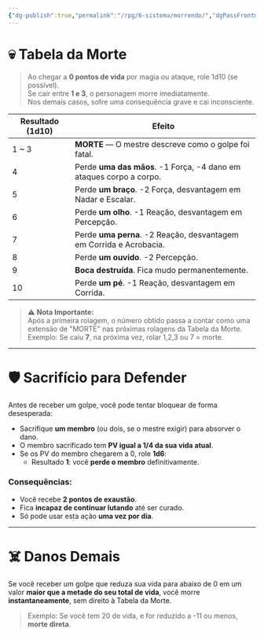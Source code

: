 ```yaml
---
{"dg-publish":true,"permalink":"/rpg/6-sistema/morrendo/","dgPassFrontmatter":true}
---
```


# 💀 Tabela da Morte

> Ao chegar a **0 pontos de vida** por magia ou ataque, role 1d10 (se possível).  
> Se cair entre **1 e 3**, o personagem morre imediatamente.  
> Nos demais casos, sofre uma consequência grave e cai inconsciente.

| Resultado (1d10) | Efeito                                                                 |
|------------------|------------------------------------------------------------------------|
| 1 ~ 3            | **MORTE** — O mestre descreve como o golpe foi fatal.                  |
| 4                | Perde **uma das mãos**. -1 Força, -4 dano em ataques corpo a corpo.     |
| 5                | Perde **um braço**. -2 Força, desvantagem em Nadar e Escalar.           |
| 6                | Perde **um olho**. -1 Reação, desvantagem em Percepção.                 |
| 7                | Perde **uma perna**. -2 Reação, desvantagem em Corrida e Acrobacia.     |
| 8                | Perde **um ouvido**. -2 Percepção.                                      |
| 9                | **Boca destruída**. Fica mudo permanentemente.                          |
| 10               | Perde **um pé**. -1 Reação, desvantagem em Corrida.                     |

> ⚠️ **Nota Importante:**  
> Após a primeira rolagem, o número obtido passa a contar como uma extensão de "MORTE" nas próximas rolagens da Tabela da Morte.  
> Exemplo: Se caiu **7**, na próxima vez, rolar 1,2,3 ou 7 = morte.

---

# 🛡️ Sacrifício para Defender

Antes de receber um golpe, você pode tentar bloquear de forma desesperada:

- Sacrifique **um membro** (ou dois, se o mestre exigir) para absorver o dano.
- O membro sacrificado tem **PV igual a 1/4 da sua vida atual**.
- Se os PV do membro chegarem a 0, role **1d6**:
  - Resultado **1**: você **perde o membro** definitivamente.

### Consequências:
- Você recebe **2 pontos de exaustão**.
- Fica **incapaz de continuar lutando** até ser curado.
- Só pode usar esta ação **uma vez por dia**.

---

# ☠️ Danos Demais

Se você receber um golpe que reduza sua vida para abaixo de 0 em um valor **maior que a metade do seu total de vida**, você morre **instantaneamente**, sem direito à Tabela da Morte.

> Exemplo: Se você tem 20 de vida, e for reduzido a -11 ou menos, **morte direta**.
